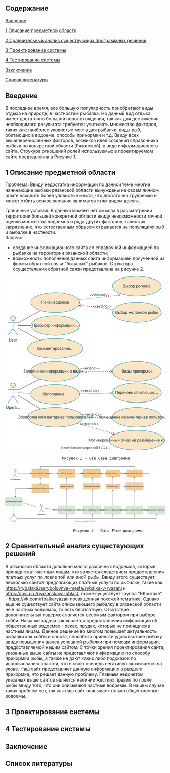 
## Содержание 

[Введение](#introdution) 

[1 Описание предметной области](#domainDescription) 


[2 Сравнительный анализ существующих программных решений](#existSoftware) 


[3 Проектирование системы](#Systemdesign)


[4 Тестирование системы](#Checkingandtestingthesystem)


[Заключение](#Conclusion)


[Список литературы](#Listofliterature)


<a name="introduction"/>

## Введение
   В последнее время, все большую популярность приобретают виды отдыха на природе, в частностим рыбалка. Но данный вид отдыха
имеет достаточно большой порог вхождения, так как для достижения необходимого результата требуется учитывать множество факторов,
таких как: наиболее уловистые места для рыбалки, виды рыб, обитающих в водоеме, способы прикормки и т.д. 
Ввиду всех вышеперечисленных факторов, возникла идея создания справочника рыбака по конкретной области (Рязанской), в виде информационного сайта. Струкура отношений ролей используемых в проектируемом сайте предтавленна в Рисунке 1.

<a name="domainDescription"/>

## 1 Описание предметной области

Проблема:
    Ввиду недостатка информации по данной теме многие начинающие рыбаки рязанской области вынуждены на своем личном опыте находить более 
уловистые места, что достаточно трудоемко и может отбить всякое желание заниматся этим видом досуга.  
     
Граничные условия:
    В данный момент нет смысла в рассмотрении территории большей конкретной области ввиду невозможности точной оценки множества водоемов и 
ряда других факторов, таких как загрязнение, что естественным образом отражается на популяциях рыб и рыбалке в частности.  
Задачи:
- создание информационного сайта со справочной информацией по рыбалке на территории рязанской области;
- возможность пополнения данных сайта информацией полученной из формы обратной связи "бывалых" рыбаков.
Структура осуществления обратной связи представлена на рисунке 2.

                                                          
![Use case](https://raw.githubusercontent.com/Gsuslov/site/main/use%20readme.svg)
                                                                  
							 Рисунок 1 - Use Case диаграмма
								  
![DFD](https://raw.githubusercontent.com/Gsuslov/site/develop/DFD%20latest.svg)
                                                                    
						          Рисунок 2 - Data Flow диаграмма 


<a name="existSoftware">

## 2 Сравнительный анализ существующих решений
	
В рязанской области довольно много различных водоемов, которые принадлежат частным лицам, что является следствием предоставления платных услуг по ловле той или иной рыбы.
Ввиду этого существует несколько сайтов предлагающих платные услуги по рыбалке, такие как: https://rybatskii.ru/rybolovnye-mesta/rybalka-v-ryazani и https://lovlu.ru/ryazanskaya-oblast, также существует группа "ВКонтаке" - https://vk.com/ribalkaryazan посвящонная похожей тематике. Однако  еще не существует сайта описывающего рыбалку в рязанской области не в частных водоемах, то есть бесплатную. Отсутствие дополнительных издержек является весомым фактором при выборе хобби. Наша же задача заключается предоставлении информации об общественных водоемах - реках, прудах, которые не принадлежа частным лицам. Данное решение во многом повышает актуальность рыбалки как хобби и спорта, способнго принести удовольствие рыбаку ввиду повышения шанса успешной рыбалки при помощи информации, предоставляемой нашим сайтом. С точки зрения проектирования сайта, указанные выше сайты не представляют информацию по способу прикормки рыбы, а также не дают каких либо подсказок по использованию снастей, что в свою очередь негативно сказывается на улове. Наш сайт
представляет данную информацию в разделе прикормка, что решает данную проблему.	Главным недочетом указаных выше сайтов является наличие жестких правил по ловле рыбы ввиду того, что они описывают частные водоемы. В нашем случае таких проблем нет, так как наш сайт описывает только общественные водоемы.  	
		

## 3 Проектирование системы

## 4 Тестирование системы

## Заключение
 
## Список литературы                           
	
	
